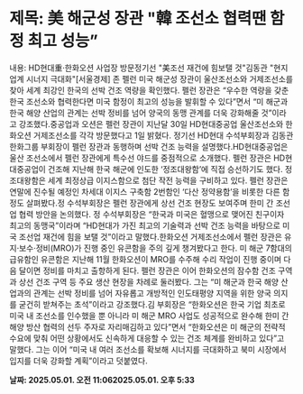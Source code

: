 # **제목: 美 해군성 장관 "韓 조선소 협력땐 함정 최고 성능”**

  내용: HD현대重·한화오션 사업장 방문정기선 "美조선 재건에 힘보탤 것"김동관 "현지업계 시너지 극대화"[서울경제] 존 펠런 미국 해군성 장관이  울산조선소와  거제조선소를 찾아 세계 최강인 한국의 선박 건조 역량을 확인했다. 펠런 장관은 “우수한 역량을 갖춘 한국 조선소와 협력한다면 미국 함정이 최고의 성능을 발휘할 수 있다”면서 “미 해군과 한국 해양 산업의 관계는 선박 정비를 넘어 양국의 동맹 관계를 더욱 강화해줄 것”이라고 강조했다.중공업과 오션은 펠런 장관이 지난달 30일 HD현대중공업 울산조선소와 한화오션 거제조선소를 각각 방문했다고 1일 밝혔다. 정기선 HD현대 수석부회장과 김동관 한화그룹 부회장이 펠런 장관과 동행하며 선박 건조 능력을 설명했다.HD현대중공업은 울산 조선소에서 펠런 장관에게 특수선 야드를 중점적으로 소개했다. 펠런 장관은 HD현대중공업이 건조해 지난해 한국 해군에 인도한 ‘정조대왕함’에 직접 승선하기도 했다. 정조대왕함은 세계 최정상급 이지스함으로 첨단 작전 능력을 구비하고 있다. 펠런 장관은 연말에 진수될 예정인 차세대 이지스 구축함 2번함인 ‘다산 정약용함’을 비롯한 다른 함정도 살펴봤다.정 수석부회장은 펠런 장관에게 상선 건조 현장도 보여주며 한미 간 조선업 협력 방안을 논의했다. 정 수석부회장은 “한국과 미국은 혈맹으로 맺어진 친구이자 최고의 동맹국”이라며 “HD현대가 가진 최고의 기술력과 선박 건조 능력을 바탕으로 미국 조선업 재건에 힘을 보탤 것”이라고 말했다.한화오션 거제조선소에서 펠런 장관은 유지·보수·정비(MRO)가 진행 중인 유콘함을 주의 깊게 챙겨봤다고 한다. 미 해군 7함대의 급유함인 유콘함은 지난해 11월 한화오션이 MRO를 수주해 수리 작업이 진행 중이며 다음 달이면 정비를 마치고 출항하게 된다. 펠런 장관은 이어 한화오션의 잠수함 건조 구역과 상선 건조 구역 등 주요 생산 현장을 차례로 둘러봤다. 그는 “미 해군과 한국 해양 산업과의 관계는 선박 정비를 넘어 자유롭고 개방적인 인도태평양 지역을 위한 양국 의지를 굳건히 받쳐주는 초석”이라고 강조했다.김 부회장은 “한화오션은 한국 기업 최초로 미국 내 조선소를 인수했을 뿐 아니라 미 해군 MRO 사업도 성공적으로 완수해 한미 간 해양 방산 협력의 선두 주자로 자리매김하고 있다”면서 “한화오션은 미 해군의 전략적 수요에 맞춰 어떤 상황에서도 신속하게 대응할 수 있는 건조 체계를 완비하고 있다”고 말했다. 그는 이어 “미국 내 여러 조선소를 확보해 시너지를 극대화하고 북미 시장에서 입지를 더욱 강화할 계획”이라고 덧붙였다.

  **날짜: 2025.05.01. 오전 11:062025.05.01. 오후 5:33**